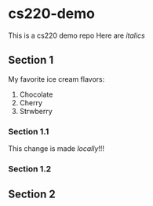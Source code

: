 # cs220-demo

This is a cs220 demo repo
Here are *italics*


## Section 1

My favorite ice cream flavors:
1. Chocolate
2. Cherry
3. Strwberry

### Section 1.1
This change is made *locally*!!!
### Section 1.2

## Section 2

